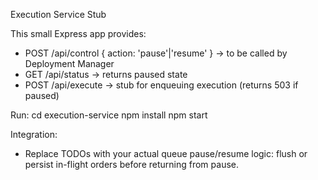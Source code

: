 Execution Service Stub

This small Express app provides:
- POST /api/control { action: 'pause'|'resume' }  -> to be called by Deployment Manager
- GET /api/status -> returns paused state
- POST /api/execute -> stub for enqueuing execution (returns 503 if paused)

Run:
  cd execution-service
  npm install
  npm start

Integration:
- Replace TODOs with your actual queue pause/resume logic: flush or persist in-flight orders before returning from pause.
